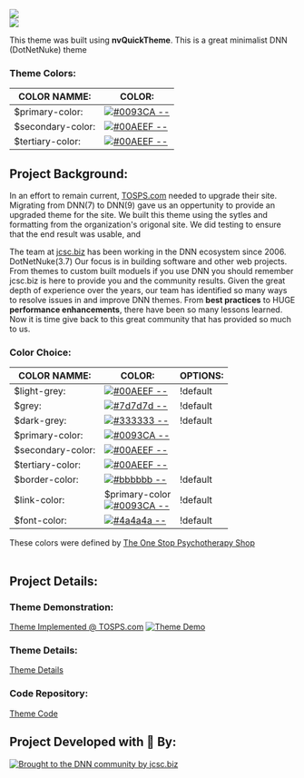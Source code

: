 [![](https://jewettcitysoftwarecorporation.github.io/TOSPS_Theme/img/Badge-18.png)](https://jewettcitysoftwarecorporation.github.io/TOSPS_Theme/index.html) <br /> [![](https://jewettcitysoftwarecorporation.github.io/TOSPS_Theme/img/tosps_logo-t.png)](https://jewettcitysoftwarecorporation.github.io/TOSPS_Theme/ScreenShots.html)  



This theme was built using **nvQuickTheme**.  This is a great minimalist DNN (DotNetNuke) theme

### Theme Colors: 
COLOR NAMME: | COLOR:   
------------ | ------------- 
$primary-color: | [![#0093CA  --  ](https://www.colorhexa.com/0093CA.png)](https://www.colorhexa.com/0093CA) 
$secondary-color: | [![#00AEEF  --  ](https://www.colorhexa.com/00AEEF.png)](https://www.colorhexa.com/00AEEF)
$tertiary-color: | [![#00AEEF  --  ](https://www.colorhexa.com/00AEEF.png)](https://www.colorhexa.com/00AEEF)


## Project Background:
In an effort to remain current, [TOSPS.com](http://TOSPS.com) needed to upgrade their site.  Migrating from DNN(7) to DNN(9) gave us an oppertunity to provide an upgraded theme for the site.  We built this theme using the sytles and formatting from the organization's origonal site.  We did testing to ensure that the end result was usable, and 


The team at [jcsc.biz](http://jcsc.biz) has been working in the DNN ecosystem since 2006. DotNetNuke(3.7)  Our focus is in building software and other web projects.  From themes to custom built moduels if you use DNN you should remember jcsc.biz is here to provide you and the community results.  Given the great depth of experience over the years, our team has identified so many ways to resolve issues in and improve DNN themes.  From **best practices** to HUGE **performance enhancements**, there have been so many lessons learned.  Now it is time give back to this great community that has provided so much to us.

### Color Choice:
COLOR NAMME: | COLOR:   |  OPTIONS:
------------ | ------------- | -------------
$light-grey: | [![#00AEEF  --  ](https://www.colorhexa.com/00AEEF.png)](https://www.colorhexa.com/00AEEF) | !default 
$grey: | [![#7d7d7d  --  ](https://www.colorhexa.com/7d7d7d.png)](https://www.colorhexa.com/7d7d7d) | !default 
$dark-grey: | [![#333333  --  ](https://www.colorhexa.com/333333.png)](https://www.colorhexa.com/333333) | !default 
$primary-color: | [![#0093CA  --  ](https://www.colorhexa.com/0093CA.png)](https://www.colorhexa.com/0093CA)  | 
$secondary-color: | [![#00AEEF  --  ](https://www.colorhexa.com/00AEEF.png)](https://www.colorhexa.com/00AEEF) | 
$tertiary-color: | [![#00AEEF  --  ](https://www.colorhexa.com/00AEEF.png)](https://www.colorhexa.com/00AEEF) | 
$border-color: | [![#bbbbbb  --  ](https://www.colorhexa.com/bbbbbb.png)](https://www.colorhexa.com/bbbbbb) | !default 
$link-color: | $primary-color <br /> [![#0093CA  --  ](https://www.colorhexa.com/0093CA.png)](https://www.colorhexa.com/0093CA) | !default
$font-color: | [![#4a4a4a  --  ](https://www.colorhexa.com/4a4a4a.png)](https://www.colorhexa.com/4a4a4a) | !default 


These colors were defined by [The One Stop Psychotherapy Shop](http://TOSPS.com)
<br /><br />

## Project Details:
### Theme Demonstration:
[Theme Implemented @ TOSPS.com](http://TOSPS.com) [![Theme Demo](https://jewettcitysoftwarecorporation.github.io/TOSPS_Theme/img/Badge-18.png)](https://TOSPS.com)

### Theme Details:
[Theme Details](https://jewettcitysoftwarecorporation.github.io/TOSPS_Theme/index.html)
 
### Code Repository:
[Theme Code](https://github.com/JewettCitySoftwareCorporation/TOSPS_Theme)
  
  

## Project Developed with &#x1F499; By:

[![Brought to the DNN community by jcsc.biz](http://jcsc.biz/Portals/5/JCSC-R.png)](http://jcsc.biz)
